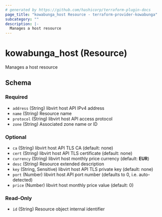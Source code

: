 ```yaml
---
# generated by https://github.com/hashicorp/terraform-plugin-docs
page_title: "kowabunga_host Resource - terraform-provider-kowabunga"
subcategory: ""
description: |-
  Manages a host resource
---
```


# kowabunga_host (Resource)

Manages a host resource



<!-- schema generated by tfplugindocs -->
## Schema

### Required

- `address` (String) libvirt host API IPv4 address
- `name` (String) Resource name
- `protocol` (String) libvirt host API access protocol
- `zone` (String) Associated zone name or ID

### Optional

- `ca` (String) libvirt host API TLS CA (default: none)
- `cert` (String) libvirt host API TLS certificate (default: none)
- `currency` (String) libvirt host monthly price currency (default: **EUR**)
- `desc` (String) Resource extended description
- `key` (String, Sensitive) libvirt host API TLS private key (default: none)
- `port` (Number) libvirt host API port number (defaults to 0, i.e. auto-detected)
- `price` (Number) libvirt host monthly price value (default: 0)

### Read-Only

- `id` (String) Resource object internal identifier


